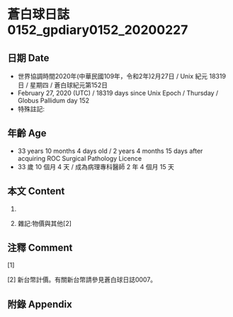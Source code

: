 # 蒼白球日誌0152_gpdiary0152_20200227 #

## 日期 Date ##

* 世界協調時間2020年(中華民國109年，令和2年)2月27日 / Unix 紀元 18319 日 / 星期四 / 蒼白球紀元第152日
* February 27, 2020 (UTC) / 18319 days since Unix Epoch / Thursday / Globus Pallidum day 152
* 特殊註記:

## 年齡 Age ##

* 33 years 10 months 4 days old / 2 years 4 months 15 days after acquiring ROC Surgical Pathology Licence
* 33 歲 10 個月 4 天 / 成為病理專科醫師 2 年 4 個月 15 天

## 本文 Content ##

1. 

    
2. 雜記:物價與其他[2]

    

## 注釋 Comment ##

[1] 


[2] 新台幣計價。有關新台幣請參見蒼白球日誌0007。



## 附錄 Appendix ##

